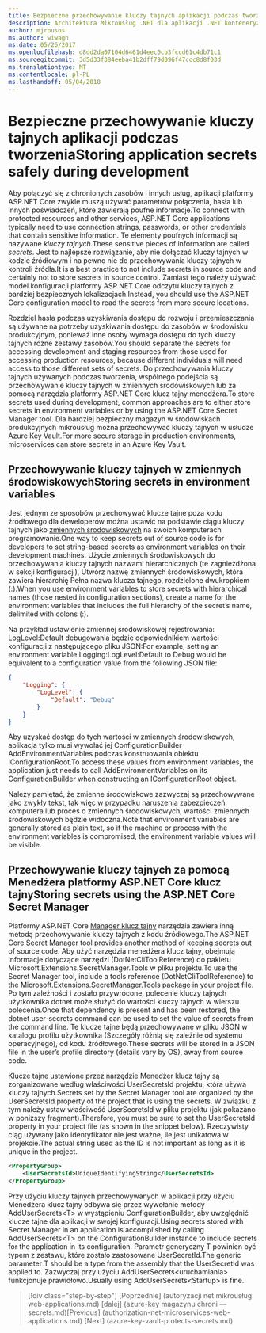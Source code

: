 ```yaml
---
title: Bezpieczne przechowywanie kluczy tajnych aplikacji podczas tworzenia
description: Architektura Mikrousług .NET dla aplikacji .NET konteneryzowanych | Bezpieczne przechowywanie kluczy tajnych aplikacji podczas tworzenia
author: mjrousos
ms.author: wiwagn
ms.date: 05/26/2017
ms.openlocfilehash: d8dd2da07104d6461d4eec0cb3fccd61c4db71c1
ms.sourcegitcommit: 3d5d33f384eeba41b2dff79d096f47ccc8d8f03d
ms.translationtype: MT
ms.contentlocale: pl-PL
ms.lasthandoff: 05/04/2018
---
```

# <a name="storing-application-secrets-safely-during-development"></a><span data-ttu-id="d1fad-103">Bezpieczne przechowywanie kluczy tajnych aplikacji podczas tworzenia</span><span class="sxs-lookup"><span data-stu-id="d1fad-103">Storing application secrets safely during development</span></span>

<span data-ttu-id="d1fad-104">Aby połączyć się z chronionych zasobów i innych usług, aplikacji platformy ASP.NET Core zwykle muszą używać parametrów połączenia, hasła lub innych poświadczeń, które zawierają poufne informacje.</span><span class="sxs-lookup"><span data-stu-id="d1fad-104">To connect with protected resources and other services, ASP.NET Core applications typically need to use connection strings, passwords, or other credentials that contain sensitive information.</span></span> <span data-ttu-id="d1fad-105">Te elementy poufnych informacji są nazywane *kluczy tajnych*.</span><span class="sxs-lookup"><span data-stu-id="d1fad-105">These sensitive pieces of information are called *secrets*.</span></span> <span data-ttu-id="d1fad-106">Jest to najlepsze rozwiązanie, aby nie dołączać kluczy tajnych w kodzie źródłowym i na pewno nie do przechowywania kluczy tajnych w kontroli źródła.</span><span class="sxs-lookup"><span data-stu-id="d1fad-106">It is a best practice to not include secrets in source code and certainly not to store secrets in source control.</span></span> <span data-ttu-id="d1fad-107">Zamiast tego należy używać model konfiguracji platformy ASP.NET Core odczytu kluczy tajnych z bardziej bezpiecznych lokalizacjach.</span><span class="sxs-lookup"><span data-stu-id="d1fad-107">Instead, you should use the ASP.NET Core configuration model to read the secrets from more secure locations.</span></span>

<span data-ttu-id="d1fad-108">Rozdziel hasła podczas uzyskiwania dostępu do rozwoju i przemieszczania są używane na potrzeby uzyskiwania dostępu do zasobów w środowisku produkcyjnym, ponieważ inne osoby wymaga dostępu do tych kluczy tajnych różne zestawy zasobów.</span><span class="sxs-lookup"><span data-stu-id="d1fad-108">You should separate the secrets for accessing development and staging resources from those used for accessing production resources, because different individuals will need access to those different sets of secrets.</span></span> <span data-ttu-id="d1fad-109">Do przechowywania kluczy tajnych używanych podczas tworzenia, wspólnego podejścia są przechowywanie kluczy tajnych w zmiennych środowiskowych lub za pomocą narzędzia platformy ASP.NET Core klucz tajny menedżera.</span><span class="sxs-lookup"><span data-stu-id="d1fad-109">To store secrets used during development, common approaches are to either store secrets in environment variables or by using the ASP.NET Core Secret Manager tool.</span></span> <span data-ttu-id="d1fad-110">Dla bardziej bezpieczny magazyn w środowiskach produkcyjnych mikrousług można przechowywać kluczy tajnych w usłudze Azure Key Vault.</span><span class="sxs-lookup"><span data-stu-id="d1fad-110">For more secure storage in production environments, microservices can store secrets in an Azure Key Vault.</span></span>

## <a name="storing-secrets-in-environment-variables"></a><span data-ttu-id="d1fad-111">Przechowywanie kluczy tajnych w zmiennych środowiskowych</span><span class="sxs-lookup"><span data-stu-id="d1fad-111">Storing secrets in environment variables</span></span>

<span data-ttu-id="d1fad-112">Jest jednym ze sposobów przechowywać klucze tajne poza kodu źródłowego dla deweloperów można ustawić na podstawie ciągu kluczy tajnych jako [zmiennych środowiskowych](https://docs.microsoft.com/aspnet/core/security/app-secrets#environment-variables) na swoich komputerach programowanie.</span><span class="sxs-lookup"><span data-stu-id="d1fad-112">One way to keep secrets out of source code is for developers to set string-based secrets as [environment variables](https://docs.microsoft.com/aspnet/core/security/app-secrets#environment-variables) on their development machines.</span></span> <span data-ttu-id="d1fad-113">Użycie zmiennych środowiskowych do przechowywania kluczy tajnych nazwami hierarchicznych (te zagnieżdżona w sekcji konfiguracji), Utwórz nazwę zmiennych środowiskowych, która zawiera hierarchię Pełna nazwa klucza tajnego, rozdzielone dwukropkiem (:).</span><span class="sxs-lookup"><span data-stu-id="d1fad-113">When you use environment variables to store secrets with hierarchical names (those nested in configuration sections), create a name for the environment variables that includes the full hierarchy of the secret’s name, delimited with colons (:).</span></span>

<span data-ttu-id="d1fad-114">Na przykład ustawienie zmiennej środowiskowej rejestrowania: LogLevel:Default debugowania będzie odpowiednikiem wartości konfiguracji z następującego pliku JSON:</span><span class="sxs-lookup"><span data-stu-id="d1fad-114">For example, setting an environment variable Logging:LogLevel:Default to Debug would be equivalent to a configuration value from the following JSON file:</span></span>

```json
{
    "Logging": {
        "LogLevel": {
            "Default": "Debug"
        }
    }
}
```

<span data-ttu-id="d1fad-115">Aby uzyskać dostęp do tych wartości w zmiennych środowiskowych, aplikacja tylko musi wywołać jej ConfigurationBuilder AddEnvironmentVariables podczas konstruowania obiektu IConfigurationRoot.</span><span class="sxs-lookup"><span data-stu-id="d1fad-115">To access these values from environment variables, the application just needs to call AddEnvironmentVariables on its ConfigurationBuilder when constructing an IConfigurationRoot object.</span></span>

<span data-ttu-id="d1fad-116">Należy pamiętać, że zmienne środowiskowe zazwyczaj są przechowywane jako zwykły tekst, tak więc w przypadku naruszenia zabezpieczeń komputera lub proces o zmiennych środowiskowych, wartości zmiennych środowiskowych będzie widoczna.</span><span class="sxs-lookup"><span data-stu-id="d1fad-116">Note that environment variables are generally stored as plain text, so if the machine or process with the environment variables is compromised, the environment variable values will be visible.</span></span>

## <a name="storing-secrets-using-the-aspnet-core-secret-manager"></a><span data-ttu-id="d1fad-117">Przechowywanie kluczy tajnych za pomocą Menedżera platformy ASP.NET Core klucz tajny</span><span class="sxs-lookup"><span data-stu-id="d1fad-117">Storing secrets using the ASP.NET Core Secret Manager</span></span>

<span data-ttu-id="d1fad-118">Platformy ASP.NET Core [Manager klucz tajny](https://docs.microsoft.com/aspnet/core/security/app-secrets#secret-manager) narzędzia zawiera inną metodą przechowywanie kluczy tajnych z kodu źródłowego.</span><span class="sxs-lookup"><span data-stu-id="d1fad-118">The ASP.NET Core [Secret Manager](https://docs.microsoft.com/aspnet/core/security/app-secrets#secret-manager) tool provides another method of keeping secrets out of source code.</span></span> <span data-ttu-id="d1fad-119">Aby użyć narzędzia menedżera klucz tajny, obejmują informacje dotyczące narzędzi (DotNetCliToolReference) do pakietu Microsoft.Extensions.SecretManager.Tools w pliku projektu.</span><span class="sxs-lookup"><span data-stu-id="d1fad-119">To use the Secret Manager tool, include a tools reference (DotNetCliToolReference) to the Microsoft.Extensions.SecretManager.Tools package in your project file.</span></span> <span data-ttu-id="d1fad-120">Po tym zależności i zostało przywrócone, polecenie kluczy tajnych użytkownika dotnet może służyć do wartości kluczy tajnych w wierszu polecenia.</span><span class="sxs-lookup"><span data-stu-id="d1fad-120">Once that dependency is present and has been restored, the dotnet user-secrets command can be used to set the value of secrets from the command line.</span></span> <span data-ttu-id="d1fad-121">Te klucze tajne będą przechowywane w pliku JSON w katalogu profilu użytkownika (Szczegóły różnią się zależnie od systemu operacyjnego), od kodu źródłowego.</span><span class="sxs-lookup"><span data-stu-id="d1fad-121">These secrets will be stored in a JSON file in the user’s profile directory (details vary by OS), away from source code.</span></span>

<span data-ttu-id="d1fad-122">Klucze tajne ustawione przez narzędzie Menedżer klucz tajny są zorganizowane według właściwości UserSecretsId projektu, która używa kluczy tajnych.</span><span class="sxs-lookup"><span data-stu-id="d1fad-122">Secrets set by the Secret Manager tool are organized by the UserSecretsId property of the project that is using the secrets.</span></span> <span data-ttu-id="d1fad-123">W związku z tym należy ustaw właściwość UserSecretsId w pliku projektu (jak pokazano w poniższy fragment).</span><span class="sxs-lookup"><span data-stu-id="d1fad-123">Therefore, you must be sure to set the UserSecretsId property in your project file (as shown in the snippet below).</span></span> <span data-ttu-id="d1fad-124">Rzeczywisty ciąg używany jako identyfikator nie jest ważne, ile jest unikatowa w projekcie.</span><span class="sxs-lookup"><span data-stu-id="d1fad-124">The actual string used as the ID is not important as long as it is unique in the project.</span></span>

```xml
<PropertyGroup>
    <UserSecretsId>UniqueIdentifyingString</UserSecretsId>
</PropertyGroup>
```

<span data-ttu-id="d1fad-125">Przy użyciu kluczy tajnych przechowywanych w aplikacji przy użyciu Menedżera klucz tajny odbywa się przez wywołanie metody AddUserSecrets&lt;T&gt; w wystąpieniu ConfigurationBuilder, aby uwzględnić klucze tajne dla aplikacji w swojej konfiguracji.</span><span class="sxs-lookup"><span data-stu-id="d1fad-125">Using secrets stored with Secret Manager in an application is accomplished by calling AddUserSecrets&lt;T&gt; on the ConfigurationBuilder instance to include secrets for the application in its configuration.</span></span> <span data-ttu-id="d1fad-126">Parametr generyczny T powinien być typem z zestawu, które zostało zastosowane UserSecretId.</span><span class="sxs-lookup"><span data-stu-id="d1fad-126">The generic parameter T should be a type from the assembly that the UserSecretId was applied to.</span></span> <span data-ttu-id="d1fad-127">Zazwyczaj przy użyciu AddUserSecrets&lt;uruchamiania&gt; funkcjonuje prawidłowo.</span><span class="sxs-lookup"><span data-stu-id="d1fad-127">Usually using AddUserSecrets&lt;Startup&gt; is fine.</span></span>


>[!div class="step-by-step"]
<span data-ttu-id="d1fad-128">[Poprzednie] (autoryzacji net mikrousług web-applications.md) [dalej] (azure-key magazynu chroni — secrets.md)</span><span class="sxs-lookup"><span data-stu-id="d1fad-128">[Previous] (authorization-net-microservices-web-applications.md) [Next] (azure-key-vault-protects-secrets.md)</span></span>
